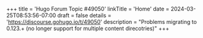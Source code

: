 +++
title = 'Hugo Forum Topic #49050'
linkTitle = 'Home'
date = 2024-03-25T08:53:56-07:00
draft = false
details = 'https://discourse.gohugo.io/t/49050'
description = "Problems migrating to 0.123.+ (no longer support for multiple content direcotries)"
+++
